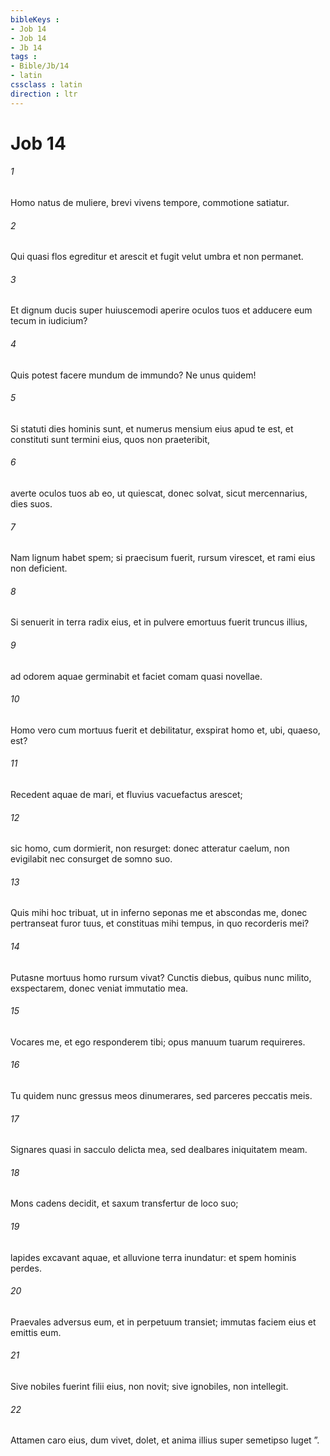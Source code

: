 ```yaml
---
bibleKeys : 
- Job 14
- Job 14
- Jb 14
tags : 
- Bible/Jb/14
- latin
cssclass : latin
direction : ltr
---
```


# Job 14

###### 1
Homo natus de muliere, brevi vivens tempore, commotione satiatur.
###### 2
Qui quasi flos egreditur et arescit et fugit velut umbra et non permanet.
###### 3
Et dignum ducis super huiuscemodi aperire oculos tuos et adducere eum tecum in iudicium?
###### 4
Quis potest facere mundum de immundo? Ne unus quidem!
###### 5
Si statuti dies hominis sunt, et numerus mensium eius apud te est, et constituti sunt termini eius, quos non praeteribit,
###### 6
averte oculos tuos ab eo, ut quiescat, donec solvat, sicut mercennarius, dies suos.
###### 7
Nam lignum habet spem; si praecisum fuerit, rursum virescet, et rami eius non deficient.
###### 8
Si senuerit in terra radix eius, et in pulvere emortuus fuerit truncus illius,
###### 9
ad odorem aquae germinabit et faciet comam quasi novellae.
###### 10
Homo vero cum mortuus fuerit et debilitatur, exspirat homo et, ubi, quaeso, est?
###### 11
Recedent aquae de mari, et fluvius vacuefactus arescet;
###### 12
sic homo, cum dormierit, non resurget: donec atteratur caelum, non evigilabit nec consurget de somno suo.
###### 13
Quis mihi hoc tribuat, ut in inferno seponas me et abscondas me, donec pertranseat furor tuus, et constituas mihi tempus, in quo recorderis mei?
###### 14
Putasne mortuus homo rursum vivat? Cunctis diebus, quibus nunc milito, exspectarem, donec veniat immutatio mea.
###### 15
Vocares me, et ego responderem tibi; opus manuum tuarum requireres.
###### 16
Tu quidem nunc gressus meos dinumerares, sed parceres peccatis meis.
###### 17
Signares quasi in sacculo delicta mea, sed dealbares iniquitatem meam.
###### 18
Mons cadens decidit, et saxum transfertur de loco suo;
###### 19
lapides excavant aquae, et alluvione terra inundatur: et spem hominis perdes.
###### 20
Praevales adversus eum, et in perpetuum transiet; immutas faciem eius et emittis eum.
###### 21
Sive nobiles fuerint filii eius, non novit; sive ignobiles, non intellegit.
###### 22
Attamen caro eius, dum vivet, dolet, et anima illius super semetipso luget ”.

